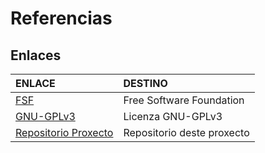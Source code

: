 # Referencias

## Enlaces

| ENLACE                                        | DESTINO
|:-                                             |:-
| [FSF]                                         | Free Software Foundation
| [GNU-GPLv3]                                    | Licenza GNU-GPLv3
| [Repositorio Proxecto][repoProxecto]          | Repositorio deste proxecto

[//]: # (Listado dos links empregados)
   <!-- Enlaces a terceiros -->

   [FSF]: <https://www.fsf.org/es>

   [GNU-GPLv3]: <https://www.gnu.org/licenses/gpl-3.0.html>

   [nginx]: <https://www.nginx.com/>

   <!-- Enlaces proxecto -->

   [repoProxecto]: <https://gitlab.iessanclemente.net/dawm/a18franciscogc>
